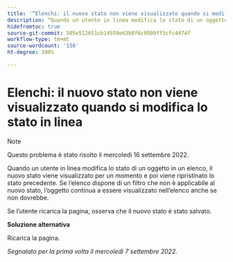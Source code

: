```yaml
---
title: '“Elenchi: il nuovo stato non viene visualizzato quando si modifica lo stato in linea”'
description: “Quando un utente in linea modifica lo stato di un oggetto in un elenco, il nuovo stato viene visualizzato per un momento e poi viene ripristinato lo stato precedente. Se l’elenco dispone di un filtro che non è applicabile al nuovo stato, l’oggetto continua a essere visualizzato nell’elenco anche se non dovrebbe. ”
hidefromtoc: true
source-git-commit: 505e512651cb14559e63b8f6c9509ff3cfc4474f
workflow-type: tm+mt
source-wordcount: '158'
ht-degree: 100%

---
```



# Elenchi: il nuovo stato non viene visualizzato quando si modifica lo stato in linea

>[!NOTE]
>
>Questo problema è stato risolto il mercoledì 16 settembre 2022.

Quando un utente in linea modifica lo stato di un oggetto in un elenco, il nuovo stato viene visualizzato per un momento e poi viene ripristinato lo stato precedente. Se l’elenco dispone di un filtro che non è applicabile al nuovo stato, l’oggetto continua a essere visualizzato nell’elenco anche se non dovrebbe.

Se l’utente ricarica la pagina, osserva che il nuovo stato è stato salvato.

**Soluzione alternativa**

Ricarica la pagina.

_Segnalato per la prima volta il mercoledì 7 settembre 2022._

